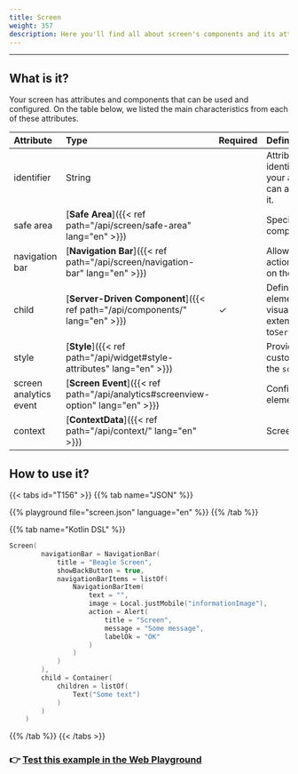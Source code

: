 ```yaml
---
title: Screen
weight: 357
description: Here you'll find all about screen's components and its attributes details.
---
```


---

## What is it?

Your screen has attributes and components that can be used and configured. On the table below, we listed the main characteristics from each of these attributes.

| **Attribute**          | **Type**                                                  | Required | **Definition**                                                                                        |
| :--------------------- | :-------------------------------------------------------- | :------- | :---------------------------------------------------------------------------------------------------- |
| identifier             | String                                                    |          | Attribute that globally identifies a screen in your application so you can attributes actions for it. |
| safe area              | [**Safe Area**]({{< ref path="/api/screen/safe-area" lang="en" >}})               |          | Specifies a screen's component position.                                                              |
| navigation bar         | [**Navigation Bar**]({{< ref path="/api/screen/navigation-bar" lang="en" >}})     |          | Allows action/navigation's bar on the screen.                                                         |
| child                  | [**Server-Driven Component**]({{< ref path="/api/components/" lang="en" >}})      | ✓        | Define screen's elements. It can be any visual component that extends to`ServerDrivenComponent`.      |
| style                  | [**Style**]({{< ref path="/api/widget#style-attributes" lang="en" >}})            |          | Provide visual customization options to the `screen.`                                                 |
| screen analytics event | [**Screen Event**]({{< ref path="/api/analytics#screenview-option" lang="en" >}}) |          | Configure analytics elements to your screen.                                                          |
| context                | [**ContextData**]({{< ref path="/api/context/" lang="en" >}})                     |          | Screen's context.                                                                                     |

## How to use it?

{{< tabs id="T156" >}}
{{% tab name="JSON" %}}

<!-- json-playground:screen.json
{
  "_beagleComponent_" : "beagle:screenComponent",
  "navigationBar" : {
    "title" : "Beagle Screen",
    "showBackButton" : true,
    "navigationBarItems" : [ {
      "_beagleComponent_" : "beagle:navigationBarItem",
      "text" : "",
      "image" : {
        "_beagleImagePath_" : "local",
        "mobileId" : "informationImage"
      },
      "action" : {
        "_beagleAction_" : "beagle:alert",
        "title" : "Screen",
        "message" : "Some message",
        "labelOk" : "OK"
      }
    } ]
  },
  "child" : {
    "_beagleComponent_" : "beagle:container",
    "children" : [ {
      "_beagleComponent_" : "beagle:text",
      "text" : "Some text"
    } ]
  }
}
-->

{{% playground file="screen.json" language="en" %}}
{{% /tab %}}

{{% tab name="Kotlin DSL" %}}

```kotlin
Screen(
        navigationBar = NavigationBar(
            title = "Beagle Screen",
            showBackButton = true,
            navigationBarItems = listOf(
                NavigationBarItem(
                    text = "",
                    image = Local.justMobile("informationImage"),
                    action = Alert(
                        title = "Screen",
                        message = "Some message",
                        labelOk = "OK"
                    )
                )
            )
        ),
        child = Container(
            children = listOf(
                Text("Some text")
            )
        )
    )
```

{{% /tab %}}
{{< /tabs >}}

### 👉 [Test this example in the Web Playground](https://beagle-playground.netlify.app/)
